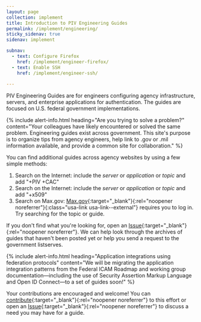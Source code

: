 ```yaml
---
layout: page
collection: implement
title: Introduction to PIV Engineering Guides
permalink: /implement/engineering/
sticky_sidenav: true
sidenav: implement

subnav:
  - text: Configure Firefox
    href: /implement/engineer-firefox/
  - text: Enable SSH
    href: /implement/engineer-ssh/
    
---
```


PIV Engineering Guides are for engineers configuring agency infrastructure, servers, and enterprise applications for authentication. The guides are focused on U.S. federal government implementations. 

{% include alert-info.html heading="Are you trying to solve a problem?" content="Your colleagues have likely encountered or solved the same problem.  Engineering guides exist across government.  This site's purpose is to organize tips from agency engineers, help link to .gov or .mil information available, and provide a common site for collaboration." %}

You can find additional guides across agency websites by using a few simple methods: 

1. Search on the Internet: include the _server_ or _application_ or _topic_ and add "+PIV +CAC"
2. Search on the Internet: include the _server_ or _application_ or _topic_ and add "+x509"
3. Search on Max.gov:  [Max.gov](https://max.gov){:target="_blank"}{:rel="noopener noreferrer"}{:class="usa-link usa-link--external"} requires you to log in.  Try searching for the topic or guide.   

If you don't find what you're looking for, open an [Issue]({{site.repourl}}/issues/new){:target="_blank"}{:rel="noopener noreferrer"}.  We can help look through the archives of guides that haven't been posted yet or help you send a request to the government listserves.  

{% include alert-info.html heading="Application integrations using federation protocols" content="We will be migrating the application integration patterns from the Federal ICAM Roadmap and working group documentation—including the use of Security Assertion Markup Language and Open ID Connect—to a set of guides soon!" %}

Your contributions are encouraged and welcome! You can [contribute]({{site.baseurl}}/contribute/){:target="_blank"}{:rel="noopener noreferrer"} to this effort or open an [Issue]({{site.repourl}}/issues/new){:target="_blank"}{:rel="noopener noreferrer"} to discuss a need you may have for a guide.